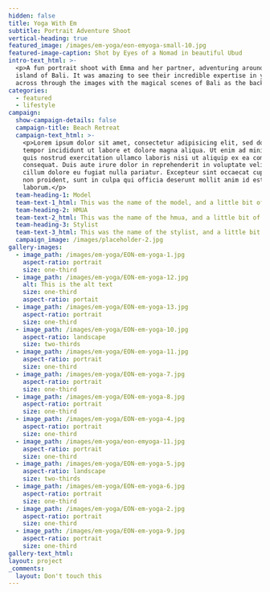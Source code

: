 ```yaml
---
hidden: false
title: Yoga With Em
subtitle: Portrait Adventure Shoot
vertical-heading: true
featured_image: /images/em-yoga/eon-emyoga-small-10.jpg
featured-image-caption: Shot by Eyes of a Nomad in beautiful Ubud
intro-text_html: >-
  <p>A fun portrait shoot with Emma and her partner, adventuring around the
  island of Bali. It was amazing to see their incredible expertise in yoga comes
  across through the images with the magical scenes of Bali as the backdrop.</p>
categories:
  - featured
  - lifestyle
campaign:
  show-campaign-details: false
  campaign-title: Beach Retreat
  campaign-text_html: >-
    <p>Lorem ipsum dolor sit amet, consectetur adipisicing elit, sed do eiusmod
    tempor incididunt ut labore et dolore magna aliqua. Ut enim ad minim veniam,
    quis nostrud exercitation ullamco laboris nisi ut aliquip ex ea commodo
    consequat. Duis aute irure dolor in reprehenderit in voluptate velit esse
    cillum dolore eu fugiat nulla pariatur. Excepteur sint occaecat cupidatat
    non proident, sunt in culpa qui officia deserunt mollit anim id est
    laborum.</p>
  team-heading-1: Model
  team-text-1_html: This was the name of the model, and a little bit of a blurb about her.
  team-heading-2: HMUA
  team-text-2_html: This was the name of the hmua, and a little bit of a blurb about her.
  team-heading-3: Stylist
  team-text-3_html: This was the name of the stylist, and a little bit of a blurb about her.
  campaign_image: /images/placeholder-2.jpg
gallery-images:
  - image_path: /images/em-yoga/EON-em-yoga-1.jpg
    aspect-ratio: portrait
    size: one-third
  - image_path: /images/em-yoga/EON-em-yoga-12.jpg
    alt: This is the alt text
    size: one-third
    aspect-ratio: portait
  - image_path: /images/em-yoga/EON-em-yoga-13.jpg
    aspect-ratio: portrait
    size: one-third
  - image_path: /images/em-yoga/EON-em-yoga-10.jpg
    aspect-ratio: landscape
    size: two-thirds
  - image_path: /images/em-yoga/EON-em-yoga-11.jpg
    aspect-ratio: portrait
    size: one-third
  - image_path: /images/em-yoga/EON-em-yoga-7.jpg
    aspect-ratio: portrait
    size: one-third
  - image_path: /images/em-yoga/EON-em-yoga-8.jpg
    aspect-ratio: portrait
    size: one-third
  - image_path: /images/em-yoga/EON-em-yoga-4.jpg
    aspect-ratio: portrait
    size: one-third
  - image_path: /images/em-yoga/eon-emyoga-11.jpg
    aspect-ratio: portrait
    size: one-third
  - image_path: /images/em-yoga/EON-em-yoga-5.jpg
    aspect-ratio: landscape
    size: two-thirds
  - image_path: /images/em-yoga/EON-em-yoga-6.jpg
    aspect-ratio: portrait
    size: one-third
  - image_path: /images/em-yoga/EON-em-yoga-2.jpg
    aspect-ratio: portrait
    size: one-third
  - image_path: /images/em-yoga/EON-em-yoga-9.jpg
    aspect-ratio: portrait
    size: one-third
gallery-text_html:
layout: project
_comments:
  layout: Don't touch this
---
```

